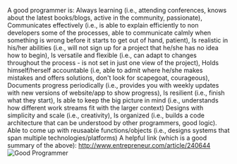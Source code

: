 A good programmer is:
Always learning (i.e., attending conferences, knows about the latest books/blogs, active in the community, passionate),
Communicates effectively (i.e., is able to explain efficiently to non developers some of the processes, able to communicate calmly when something is wrong before it starts to get out of hand, patient),
Is realistic in his/her abilities (i.e., will not sign up for a project that he/she has no idea how to begin),
Is versatile and flexible (i.e., can adapt to changes throughout the process - is not set in just one view of the project),
Holds himself/herself accountable (i.e, able to admit where he/she makes mistakes and offers solutions, don't look for scapegoat, courageous),
Documents progress periodically (i.e., provides you with weekly updates with new versions of website/app to show progress), 
Is resilient (i.e., finish what they start), 
Is able to keep the big picture in mind (i.e., understands how different work streams fit with the larger context)
Designs with simplicity and scale (i.e., creativity),
Is organized (i.e., builds a code architecture that can be understood by other programmers, good logic).
Able to come up with reusaable functions/objects (i.e., designs systems that span multiple technologies/platforms)
A helpful link (which is a good summary of the above): 
http://www.entrepreneur.com/article/240644
![Good Programmer](http://c.tadst.com/gfx/600x400/international-programmer-day.jpg?1)

